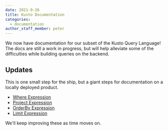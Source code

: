```yaml
---
date: 2021-9-26
title: Kusto Documentation
categories:
  - documentation
author_staff_member: peter
---
```


We now have documentation for our subset of the Kusto Query Language! The docs are still a work in progress, but will help alleviate some of the difficulties while building queries on the backend. 

## Updates

This is one small step for the ship, but a giant steps for documentation on a locally deployed product.

* [Where Expression](/docs/kusto-where/)
* [Project Expression](/docs/kusto-project/)
* [OrderBy Expression](/docs/kusto-orderby/)
* [Limit Expression](/docs/kusto-limit/)

We'll keep improving these as time moves on.